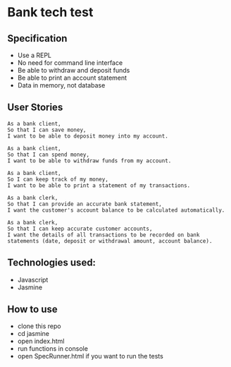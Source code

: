 # Bank tech test

## Specification
* Use a REPL
* No need for command line interface
* Be able to withdraw and deposit funds
* Be able to print an account statement
* Data in memory, not database

## User Stories
```
As a bank client,
So that I can save money,
I want to be able to deposit money into my account.
```
```
As a bank client,
So that I can spend money,
I want to be able to withdraw funds from my account.
```
```
As a bank client,
So I can keep track of my money,
I want to be able to print a statement of my transactions.
```
```
As a bank clerk,
So that I can provide an accurate bank statement,
I want the customer's account balance to be calculated automatically.
```
```
As a bank clerk,
So that I can keep accurate customer accounts,
I want the details of all transactions to be recorded on bank statements (date, deposit or withdrawal amount, account balance).
```

## Technologies used:

* Javascript
* Jasmine

## How to use

* clone this repo
* cd jasmine
* open index.html
* run functions in console
* open SpecRunner.html if you want to run the tests
